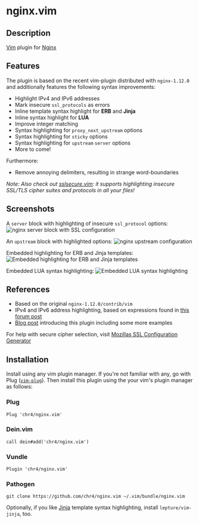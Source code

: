 # nginx.vim

## Description

[Vim](http://www.vim.org/) plugin for [Nginx](http://www.nginx.org)


## Features

The plugin is based on the recent vim-plugin distributed with `nginx-1.12.0` and additionally features the following syntax improvements:

- Highlight IPv4 and IPv6 addresses
- Mark insecure `ssl_protocols` as errors
- Inline template syntax highlight for **ERB** and **Jinja**
- Inline syntax highlight for **LUA**
- Improve integer matching
- Syntax highlighting for `proxy_next_upstream` options
- Syntax highlighting for `sticky` options
- Syntax highlighting for `upstream` `server` options
- More to come!

Furthermore:

- Remove annoying delimiters, resulting in strange word-boundaries

*Note: Also check out [sslsecure.vim](https://github.com/chr4/sslsecure.vim): it supports highlighting insecure SSL/TLS cipher suites and protocols in all your files!*


## Screenshots

A `server` block with highlighting of insecure `ssl_protocol` options:
![nginx server block with SSL configuration](https://chr4.org/images/nginx_ssl.png)

An `upstream` block with highlighted options:
![nginx upstream configuration](https://chr4.org/images/nginx_upstream.png)

Embedded highlighting for ERB and Jinja templates:
![Embedded highlighting for ERB and Jinja templates](https://chr4.org/images/nginx_templating.png)

Embedded LUA syntax highlighting:
![Embedded LUA syntax highlighting](https://chr4.org/images/nginx_lua.png)


## References

- Based on the original `nginx-1.12.0/contrib/vim`
- IPv4 and IPv6 address highlighting, based on expressions found in [this forum post](http://vim.1045645.n5.nabble.com/IPv6-support-for-quot-dns-quot-zonefile-syntax-highlighting-td1197292.html)
- [Blog post](https://chr4.org/blog/2017/04/14/better-syntax-highlighting-and-snippets-for-nginx-in-vim/) introducing this plugin including some more examples

For help with secure cipher selection, visit [Mozillas SSL Configuration Generator](https://ssl-config.mozilla.org/)

## Installation

Install using any vim plugin manager. If you're not familiar with any, go with Plug ([``vim-plug``](https://github.com/junegunn/vim-plug)).
Then install this plugin using the your vim's plugin manager as follows:

### Plug
```
Plug 'chr4/nginx.vim'
```

### Dein.vim
```
call dein#add('chr4/nginx.vim')
```

### Vundle
```
Plugin 'chr4/nginx.vim'
```

### Pathogen
```
git clone https://github.com/chr4/nginx.vim ~/.vim/bundle/nginx.vim
```

Optionally, if you like [Jinja](http://jinja.pocoo.org/) template syntax highlighting, install `lepture/vim-jinja`, too.
